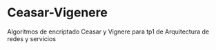 # Ceasar-Vigenere
Algoritmos de encriptado Ceasar y Vignere para tp1 de Arquitectura de redes y servicios
